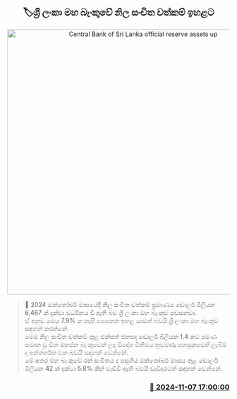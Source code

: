 <p align='center'><b><h2 align='center' title='Central Bank of Sri Lanka official reserve assets up'>🏷ශ්‍රී ලංකා මහ බැංකුවේ නිල සංචිත වත්කම් ඉහළට</h2></b></p>
<p align='center'><img src='https://helakuru.sgp1.cdn.digitaloceanspaces.com/esana/images/lib/central-bank[1].jpg' width='600' alt='Central Bank of Sri Lanka official reserve assets up'></p>

>📝 2024 ඔක්තෝබර් මාසයේදී නිල සංචිත වත්කම් ප්‍රමාණය ඩොලර් මිලියන 6,467 ක් දක්වා වර්ධනය වී ඇති බව ශ්‍රී ලංකා මහ බැංකුව පවසනවා.<br>ඒ අනුව මෙය 7.9% ක කැපී පෙනෙන ඉහළ යාමක් බවයි ශ්‍රී ලංකා මහ බැංකුව සඳහන් කරන්නේ.<br>මෙම නිල සංචිත වත්කම් තුළ එක්සත් ජනපද ඩොලර් බිලියන 1.4 කට පමණ සමාන වූ චීන මහජන බැංකුවෙන් ලද විදේශ විනිමය හුවමාරු පහසුකමෙහි ලැබීම් ද අන්තර්ගත වන බවයි සඳහන් වෙන්නේ.<br>මේ අතර මහ බැංකුවේ රන් සංචිතය ද පසුගිය ඔක්තෝබර් මාසය තුළ ඩොලර් මිලියන 42 ක් දක්වා 5.8% කින් වැඩිවී ඇති බවයි වැඩිදුරටත් සඳහන් වෙන්නේ.<br>

<h3 align='right'><a href='https://www.helakuru.lk/esana/p/104849/'>📅 2024-11-07 17:00:00</a></h3>
